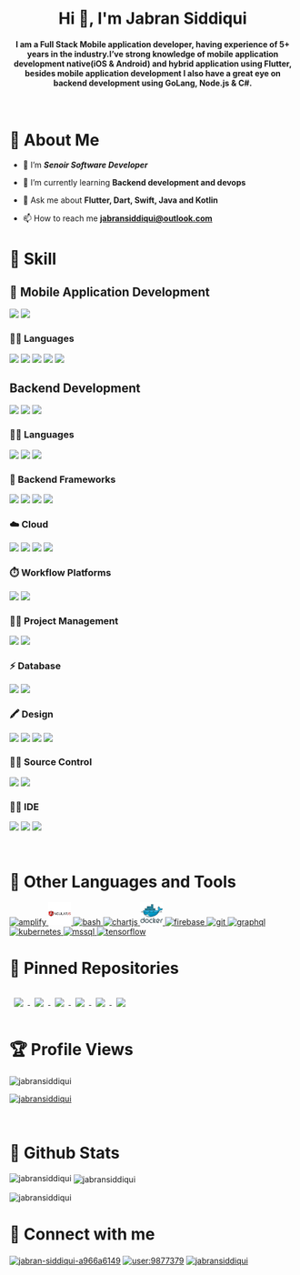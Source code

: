 <h1 align="center">Hi 👋, I'm Jabran Siddiqui</h1><h4 align="center">I am a Full Stack Mobile application developer, having experience of 5+ years in the industry.I’ve strong knowledge of mobile application development native(iOS & Android) and hybrid application using Flutter, besides mobile application development I also have a great eye on backend development using GoLang, Node.js & C#.</h4>
</br>
<h1>👤 About Me </h1>
 
  - 🔭 I’m ***Senoir Software Developer***

- 🌱 I’m currently learning **Backend development and devops**

- 💬 Ask me about **Flutter, Dart, Swift, Java and Kotlin**

- 📫 How to reach me **jabransiddiqui@outlook.com**


<h1>💼 Skill </h1>
<h2>📱 Mobile Application Development</h2>


<p><img src="https://img.shields.io/badge/iOS-000000?style=for-the-badge&logo=ios&logoColor=white" />
<img src="https://img.shields.io/badge/Android-3DDC84?style=for-the-badge&logo=android&logoColor=white"/> </p>

### 👨‍💻 Languages
<p>
<img src="https://img.shields.io/badge/Swift-FA7343?style=for-the-badge&logo=swift&logoColor=white" />
<img src="https://img.shields.io/badge/Java-ED8B00?style=for-the-badge&logo=java&logoColor=white" />
<img src="https://img.shields.io/badge/Kotlin-0095D5?&style=for-the-badge&logo=kotlin&logoColor=white" />
<img src="https://img.shields.io/badge/Dart-0175C2?style=for-the-badge&logo=dart&logoColor=white" />
<img src="https://img.shields.io/badge/Flutter-02569B?style=for-the-badge&logo=flutter&logoColor=white" /></p>


<h2>Backend Development</h2>
<p>
<img src="https://img.shields.io/badge/mac%20os-000000?style=for-the-badge&logo=apple&logoColor=white"/>
<img src="https://img.shields.io/badge/Windows-0078D6?style=for-the-badge&logo=windows&logoColor=white"/>
<img src="https://img.shields.io/badge/Linux-FCC624?style=for-the-badge&logo=linux&logoColor=black"/></p>

### 👩‍💻 Languages
<p>
<img src="https://img.shields.io/badge/JavaScript-323330?style=for-the-badge&logo=javascript&logoColor=F7DF1E"/>
<img src="https://img.shields.io/badge/TypeScript-007ACC?style=for-the-badge&logo=typescript&logoColor=white"/>
<img src="https://img.shields.io/badge/C%23-239120?style=for-the-badge&logo=c-sharp&logoColor=white"/></p>

### 🚀 Backend Frameworks
<p>
<img src="https://img.shields.io/badge/Node.js-339933?style=for-the-badge&logo=nodedotjs&logoColor=white"/>
<img src="https://img.shields.io/badge/npm-CB3837?style=for-the-badge&logo=npm&logoColor=white"/>
<img src="https://img.shields.io/badge/.NET-512BD4?style=for-the-badge&logo=dotnet&logoColor=white"/>
<img src="https://img.shields.io/badge/NuGet-004880?style=for-the-badge&logo=nuget&logoColor=white"/></p>


### ☁️ Cloud
<p>
<img src="https://img.shields.io/badge/Amazon_AWS-FF9900?style=for-the-badge&logo=amazonaws&logoColor=white"/>
<img src="https://img.shields.io/badge/microsoft%20azure-0089D6?style=for-the-badge&logo=microsoft-azure&logoColor=white"/>
<img src="https://img.shields.io/badge/Google_Cloud-4285F4?style=for-the-badge&logo=google-cloud&logoColor=white"/>
<img src="https://img.shields.io/badge/Heroku-430098?style=for-the-badge&logo=heroku&logoColor=white"/></p>

### ⏱️ Workflow Platforms 
<p>
<img src="https://img.shields.io/badge/Jira-0052CC?style=for-the-badge&logo=Jira&logoColor=white"/>
<img src="https://img.shields.io/badge/Jenkins-D24939?style=for-the-badge&logo=Jenkins&logoColor=white"/></p>

### 👨‍💻 Project Management 
<p>
<img src="https://img.shields.io/badge/Trello-0052CC?style=for-the-badge&logo=trello&logoColor=white"/>
<img src="https://img.shields.io/badge/Notion-000000?style=for-the-badge&logo=notion&logoColor=white"/></p>

### ⚡ Database
<p>
<img src="https://img.shields.io/badge/MySQL-005C84?style=for-the-badge&logo=mysql&logoColor=white"/>
<img src="https://img.shields.io/badge/SQLite-07405E?style=for-the-badge&logo=sqlite&logoColor=white"/></p>

### 🖍 Design
<p>
<img src="https://img.shields.io/badge/Figma-F24E1E?style=for-the-badge&logo=figma&logoColor=white"/>
<img src="https://img.shields.io/badge/Adobe%20XD-470137?style=for-the-badge&logo=Adobe%20XD&logoColor=#FF61F6"/>
<img src="https://img.shields.io/badge/InVision-FF3366?style=for-the-badge&logo=InVision&logoColor=white"/>
<img src="https://img.shields.io/badge/Sketch-FFB387?style=for-the-badge&logo=sketch&logoColor=black"/></p>

### 👨‍💻 Source Control
<p>
<img src="https://img.shields.io/badge/GitHub-100000?style=for-the-badge&logo=github&logoColor=white"/>
<img src="https://img.shields.io/badge/Bitbucket-0747a6?style=for-the-badge&logo=bitbucket&logoColor=white"/></p>

### 👨‍💻 IDE
<p>
<img src="https://img.shields.io/badge/Xcode-007ACC?style=for-the-badge&logo=Xcode&logoColor=white" />
<img src="https://img.shields.io/badge/Android_Studio-3DDC84?style=for-the-badge&logo=android-studio&logoColor=white"/>
<img src="https://img.shields.io/badge/Visual_Studio_Code-0078D4?style=for-the-badge&logo=visual%20studio%20code&logoColor=white"/></p>

</br>
<h1 align="left">📝 Other Languages and Tools</h1>

<p align="left"> <a href="https://aws.amazon.com/amplify/" target="_blank" rel="noreferrer"> <img src="https://docs.amplify.aws/assets/logo-dark.svg" alt="amplify" width="40" height="40"/> </a>  <a href="https://angular.io" target="_blank" rel="noreferrer"> <img src="https://raw.githubusercontent.com/devicons/devicon/master/icons/angularjs/angularjs-original-wordmark.svg" alt="angularjs" width="40" height="40"/> </a>  <a href="https://www.gnu.org/software/bash/" target="_blank" rel="noreferrer"> <img src="https://www.vectorlogo.zone/logos/gnu_bash/gnu_bash-icon.svg" alt="bash" width="40" height="40"/> </a> <a href="https://www.chartjs.org" target="_blank" rel="noreferrer"> <img src="https://www.chartjs.org/media/logo-title.svg" alt="chartjs" width="40" height="40"/> </a> <a href="https://www.docker.com/" target="_blank" rel="noreferrer"> <img src="https://raw.githubusercontent.com/devicons/devicon/master/icons/docker/docker-original-wordmark.svg" alt="docker" width="40" height="40"/> </a>  <a href="https://firebase.google.com/" target="_blank" rel="noreferrer"> <img src="https://www.vectorlogo.zone/logos/firebase/firebase-icon.svg" alt="firebase" width="40" height="40"/> </a> <a href="https://git-scm.com/" target="_blank" rel="noreferrer"> <img src="https://www.vectorlogo.zone/logos/git-scm/git-scm-icon.svg" alt="git" width="40" height="40"/> </a> <a href="https://graphql.org" target="_blank" rel="noreferrer"> <img src="https://www.vectorlogo.zone/logos/graphql/graphql-icon.svg" alt="graphql" width="40" height="40"/> </a> <a href="https://kubernetes.io" target="_blank" rel="noreferrer"> <img src="https://www.vectorlogo.zone/logos/kubernetes/kubernetes-icon.svg" alt="kubernetes" width="40" height="40"/> </a> <a href="https://www.microsoft.com/en-us/sql-server" target="_blank" rel="noreferrer"> <img src="https://www.svgrepo.com/show/303229/microsoft-sql-server-logo.svg" alt="mssql" width="40" height="40"/> </a> <a href="https://www.tensorflow.org" target="_blank" rel="noreferrer"> <img src="https://www.vectorlogo.zone/logos/tensorflow/tensorflow-icon.svg" alt="tensorflow" width="40" height="40"/> </a> 

</br>
<h1 align="left"> 📌 Pinned Repositories</h1>


<a href="https://github.com/jabransiddiqui/weather">
  <img align="center" style="margin:1rem 0.5rem" src="https://github-readme-stats.vercel.app/api/pin/?username=jabransiddiqui&repo=weather" />
</a>
<a href="https://github.com/jabransiddiqui/flutter_mvp">
  <img align="center" style="margin:1rem 0.5rem" src="https://github-readme-stats.vercel.app/api/pin/?username=jabransiddiqui&repo=flutter_mvp" />
</a>
<a href="https://github.com/jabransiddiqui/Generic-Electrical-Energy-Cost-Calculator">
  <img align="center" style="margin:1rem 0.5rem" src="https://github-readme-stats.vercel.app/api/pin/?username=jabransiddiqui&repo=Generic-Electrical-Energy-Cost-Calculator" />
</a>
<a href="https://github.com/jabransiddiqui/flutter_openalpr_swift">
  <img align="center" style="margin:1rem 0.5rem" src="https://github-readme-stats.vercel.app/api/pin/?username=jabransiddiqui&repo=flutter_openalpr_swift" />
</a>
<a href="https://github.com/jabransiddiqui/RentReady-Flutter">
  <img align="center" style="margin:1rem 0.5rem" src="https://github-readme-stats.vercel.app/api/pin/?username=jabransiddiqui&repo=flutter_openalpr_swift" />
</a>
<a href="https://github.com/jabransiddiqui/BackgroundGeoLocation">
  <img align="center" style="margin:1rem 0.5rem" src="https://github-readme-stats.vercel.app/api/pin/?username=jabransiddiqui&repo=flutter_openalpr_swift" />
</a>

</br>
<h1>🏆 Profile Views </h1>

<p align="left"> <img src="https://komarev.com/ghpvc/?username=jibransiddiqui&label=Profile%20views&color=0e75b6&style=flat" alt="jabransiddiqui" /> </p>

<p align="left"> <a href="https://github.com/ryo-ma/github-profile-trophy"><img src="https://github-profile-trophy.vercel.app/?username=jabransiddiqui" alt="jabransiddiqui" /></a> </p>

</br>
<h1 align="left">🎯  Github Stats</h1>

<p><img align="left" src="https://github-readme-stats.vercel.app/api/top-langs?username=jabransiddiqui&show_icons=true&locale=en&layout=compact" alt="jabransiddiqui" /></p>

<p>&nbsp;<img align="center" src="https://github-readme-stats.vercel.app/api?username=jabransiddiqui&show_icons=true&locale=en" alt="jabransiddiqui" /></p>

<p><img align="center" src="https://github-readme-streak-stats.herokuapp.com/?user=jabransiddiqui&" alt="jabransiddiqui" /></p>



<h1 align="left">📣 Connect with me</h1>
<p align="left">
<a href="https://linkedin.com/in/jabran-siddiqui-a966a6149" target="blank"><img align="center" src="https://raw.githubusercontent.com/rahuldkjain/github-profile-readme-generator/master/src/images/icons/Social/linked-in-alt.svg" alt="jabran-siddiqui-a966a6149" height="30" width="40" /></a>
<a href="https://stackoverflow.com/users/user:9877379" target="blank"><img align="center" src="https://raw.githubusercontent.com/rahuldkjain/github-profile-readme-generator/master/src/images/icons/Social/stack-overflow.svg" alt="user:9877379" height="30" width="40" /></a>
<a href="https://dribbble.com/jibransiddiqui" target="blank"><img align="center" src="https://raw.githubusercontent.com/rahuldkjain/github-profile-readme-generator/master/src/images/icons/Social/dribbble.svg" alt="jabransiddiqui" height="30" width="40" /></a>
</p>

